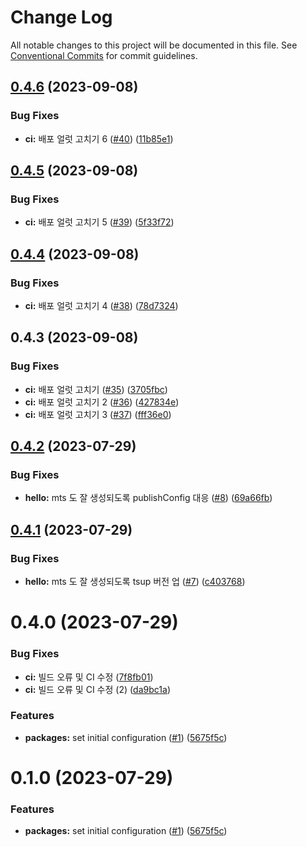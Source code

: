# Change Log

All notable changes to this project will be documented in this file.
See [Conventional Commits](https://conventionalcommits.org) for commit guidelines.

## [0.4.6](https://github.com/Tech-Frontier/tech-frontier-packages/compare/@tech-frontier/hello@0.4.5...@tech-frontier/hello@0.4.6) (2023-09-08)


### Bug Fixes

* **ci:** 배포 얼럿 고치기 6 ([#40](https://github.com/Tech-Frontier/tech-frontier-packages/issues/40)) ([11b85e1](https://github.com/Tech-Frontier/tech-frontier-packages/commit/11b85e10b936acfc720400a90152addc63c0ee74))





## [0.4.5](https://github.com/Tech-Frontier/tech-frontier-packages/compare/@tech-frontier/hello@0.4.4...@tech-frontier/hello@0.4.5) (2023-09-08)


### Bug Fixes

* **ci:** 배포 얼럿 고치기 5 ([#39](https://github.com/Tech-Frontier/tech-frontier-packages/issues/39)) ([5f33f72](https://github.com/Tech-Frontier/tech-frontier-packages/commit/5f33f72e6dd2cc7efaacd8be0410ced44b4f6f87))





## [0.4.4](https://github.com/Tech-Frontier/tech-frontier-packages/compare/@tech-frontier/hello@0.4.3...@tech-frontier/hello@0.4.4) (2023-09-08)


### Bug Fixes

* **ci:** 배포 얼럿 고치기 4 ([#38](https://github.com/Tech-Frontier/tech-frontier-packages/issues/38)) ([78d7324](https://github.com/Tech-Frontier/tech-frontier-packages/commit/78d732422d3cd9a39e6af33f641e73f9f20f7ee1))





## 0.4.3 (2023-09-08)


### Bug Fixes

* **ci:** 배포 얼럿 고치기 ([#35](https://github.com/Tech-Frontier/tech-frontier-packages/issues/35)) ([3705fbc](https://github.com/Tech-Frontier/tech-frontier-packages/commit/3705fbc14cf6608c11bcb7a6c01ed7320da4d473))
* **ci:** 배포 얼럿 고치기 2 ([#36](https://github.com/Tech-Frontier/tech-frontier-packages/issues/36)) ([427834e](https://github.com/Tech-Frontier/tech-frontier-packages/commit/427834e5e6106c7ce58a2c8051279429b31d1bb8))
* **ci:** 배포 얼럿 고치기 3 ([#37](https://github.com/Tech-Frontier/tech-frontier-packages/issues/37)) ([fff36e0](https://github.com/Tech-Frontier/tech-frontier-packages/commit/fff36e0593e2adcdf74189a5131a53c912eaa2c9))





## [0.4.2](https://github.com/Tech-Frontier/tech-frontier-packages/compare/@tech-frontier/hello@0.4.1...@tech-frontier/hello@0.4.2) (2023-07-29)


### Bug Fixes

* **hello:** mts 도 잘 생성되도록 publishConfig 대응 ([#8](https://github.com/Tech-Frontier/tech-frontier-packages/issues/8)) ([69a66fb](https://github.com/Tech-Frontier/tech-frontier-packages/commit/69a66fb7612b14b4cae625876360f2860b7bb951))





## [0.4.1](https://github.com/Tech-Frontier/tech-frontier-packages/compare/@tech-frontier/hello@0.4.0...@tech-frontier/hello@0.4.1) (2023-07-29)


### Bug Fixes

* **hello:** mts 도 잘 생성되도록 tsup 버전 업 ([#7](https://github.com/Tech-Frontier/tech-frontier-packages/issues/7)) ([c403768](https://github.com/Tech-Frontier/tech-frontier-packages/commit/c403768f076ab69819ce8fc930e52acce435d77f))





# 0.4.0 (2023-07-29)


### Bug Fixes

* **ci:** 빌드 오류 및 CI 수정 ([7f8fb01](https://github.com/Tech-Frontier/tech-frontier-packages/commit/7f8fb0112577db743f61e15f66ea5ad8564be72b))
* **ci:** 빌드 오류 및 CI 수정 (2) ([da9bc1a](https://github.com/Tech-Frontier/tech-frontier-packages/commit/da9bc1a60b3a9a8bffbd7fbf93d2aa7a88738b7d))


### Features

* **packages:** set initial configuration ([#1](https://github.com/Tech-Frontier/tech-frontier-packages/issues/1)) ([5675f5c](https://github.com/Tech-Frontier/tech-frontier-packages/commit/5675f5cc3c3b339f7e5154ee8876765f7dd2d39d))





# 0.1.0 (2023-07-29)


### Features

* **packages:** set initial configuration ([#1](https://github.com/Tech-Frontier/tech-frontier-packages/issues/1)) ([5675f5c](https://github.com/Tech-Frontier/tech-frontier-packages/commit/5675f5cc3c3b339f7e5154ee8876765f7dd2d39d))
